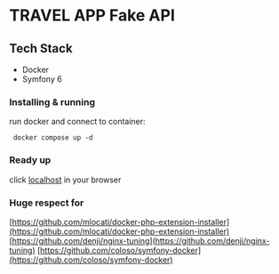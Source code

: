 # TRAVEL APP Fake API

## Tech Stack
- Docker
- Symfony 6

### Installing & running

run docker and connect to container:

```
 docker compose up -d
```

### Ready up

click [localhost](http://localhost:8080/) in your browser

### Huge respect for

[https://github.com/mlocati/docker-php-extension-installer](https://github.com/mlocati/docker-php-extension-installer) 
[https://github.com/denji/nginx-tuning](https://github.com/denji/nginx-tuning) 
[https://github.com/coloso/symfony-docker](https://github.com/coloso/symfony-docker) 
